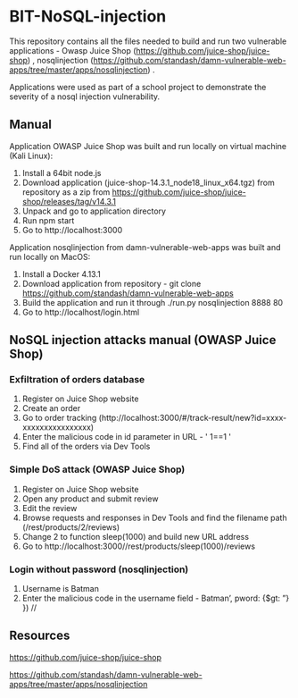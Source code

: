 # BIT-NoSQL-injection
This repository contains all the files needed to build and run two vulnerable applications - Owasp Juice Shop (https://github.com/juice-shop/juice-shop) , nosqlinjection (https://github.com/standash/damn-vulnerable-web-apps/tree/master/apps/nosqlinjection) .

Applications were used as part of a school project to demonstrate the severity of a nosql injection vulnerability.

## Manual
Application OWASP Juice Shop was built and run locally on virtual machine (Kali Linux):
1. Install a 64bit node.js
2. Download application (juice-shop-14.3.1_node18_linux_x64.tgz) from repository as a zip from https://github.com/juice-shop/juice-shop/releases/tag/v14.3.1
3. Unpack and go to application directory
4. Run npm start
5. Go to http://localhost:3000

Application nosqlinjection from damn-vulnerable-web-apps was built and run locally on MacOS:
1. Install a Docker 4.13.1
2. Download application from repository - git clone https://github.com/standash/damn-vulnerable-web-apps
3. Build the application and run it through ./run.py nosqlinjection 8888 80
4. Go to http://localhost/login.html

## NoSQL injection attacks manual (OWASP Juice Shop)
### Exfiltration of orders database
1. Register on Juice Shop website
2. Create an order
3. Go to order tracking (http://localhost:3000/#/track-result/new?id=xxxx-xxxxxxxxxxxxxxxx)
4. Enter the malicious code in id parameter in URL - ' 1==1 '
5. Find all of the orders via Dev Tools

### Simple DoS attack (OWASP Juice Shop)
1. Register on Juice Shop website
2. Open any product and submit review
3. Edit the review 
4. Browse requests and responses in Dev Tools and find the filename path (/rest/products/2/reviews)
5. Change 2 to function sleep(1000) and build new URL address
6. Go to http://localhost:3000//rest/products/sleep(1000)/reviews

### Login without password (nosqlinjection)
1. Username is Batman
2. Enter the malicious code in the username field - Batman’, pword: {$gt: ”} }) //

## Resources
https://github.com/juice-shop/juice-shop

https://github.com/standash/damn-vulnerable-web-apps/tree/master/apps/nosqlinjection

